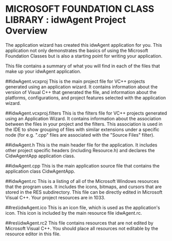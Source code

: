 
#    MICROSOFT FOUNDATION CLASS LIBRARY : idwAgent Project Overview


The application wizard has created this idwAgent application for
you.  This application not only demonstrates the basics of using the Microsoft
Foundation Classes but is also a starting point for writing your application.

This file contains a summary of what you will find in each of the files that
make up your idwAgent application.

##idwAgent.vcxproj
    This is the main project file for VC++ projects generated using an application wizard.
    It contains information about the version of Visual C++ that generated the file, and
    information about the platforms, configurations, and project features selected with the
    application wizard.

##idwAgent.vcxproj.filters
    This is the filters file for VC++ projects generated using an Application Wizard. 
    It contains information about the association between the files in your project 
    and the filters. This association is used in the IDE to show grouping of files with
    similar extensions under a specific node (for e.g. ".cpp" files are associated with the
    "Source Files" filter).

##idwAgent.h
    This is the main header file for the application.  It includes other
    project specific headers (including Resource.h) and declares the
    CidwAgentApp application class.

##idwAgent.cpp
    This is the main application source file that contains the application
    class CidwAgentApp.

##idwAgent.rc
    This is a listing of all of the Microsoft Windows resources that the
    program uses.  It includes the icons, bitmaps, and cursors that are stored
    in the RES subdirectory.  This file can be directly edited in Microsoft
    Visual C++. Your project resources are in 1033.

##res\idwAgent.ico
    This is an icon file, which is used as the application's icon.  This
    icon is included by the main resource file idwAgent.rc.

##res\idwAgent.rc2
    This file contains resources that are not edited by Microsoft
    Visual C++. You should place all resources not editable by
    the resource editor in this file.

